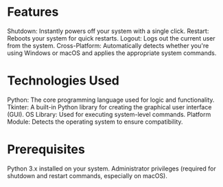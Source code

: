 <h1>Features</h1>

Shutdown: Instantly powers off your system with a single click.
Restart: Reboots your system for quick restarts.
Logout: Logs out the current user from the system.
Cross-Platform: Automatically detects whether you're using Windows or macOS and applies the appropriate system commands.

<h1>
  Technologies Used </h1>

Python: The core programming language used for logic and functionality.
Tkinter: A built-in Python library for creating the graphical user interface (GUI).
OS Library: Used for executing system-level commands.
Platform Module: Detects the operating system to ensure compatibility.

<h1>Prerequisites</h1>

Python 3.x installed on your system.
Administrator privileges (required for shutdown and restart commands, especially on macOS).

